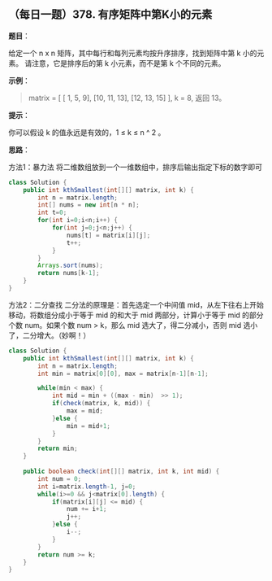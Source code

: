 ## （每日一题）378. 有序矩阵中第K小的元素

**题目**：

给定一个 n x n 矩阵，其中每行和每列元素均按升序排序，找到矩阵中第 k 小的元素。
请注意，它是排序后的第 k 小元素，而不是第 k 个不同的元素。

**示例**：

>matrix = [
   [ 1,  5,  9],
   [10, 11, 13],
   [12, 13, 15]
],
k = 8,
返回 13。

**提示**：

你可以假设 k 的值永远是有效的，1 ≤ k ≤ n ^ 2 。

**思路**：

方法1：暴力法
将二维数组放到一个一维数组中，排序后输出指定下标的数字即可

```java
class Solution {
    public int kthSmallest(int[][] matrix, int k) {
        int n = matrix.length;
		int[] nums = new int[n * n];
		int t=0;
		for(int i=0;i<n;i++) {
			for(int j=0;j<n;j++) {
				nums[t] = matrix[i][j];
				t++;
			}
		}
		Arrays.sort(nums);
		return nums[k-1];
    }
}
```

方法2：二分查找
二分法的原理是：首先选定一个中间值 mid，从左下往右上开始移动，将数组分成小于等于 mid 的和大于 mid 两部分，计算小于等于 mid 的部分个数 num。如果个数 num > k，那么 mid 选大了，得二分减小，否则 mid 选小了，二分增大。（妙啊！）

```java
class Solution {
    public int kthSmallest(int[][] matrix, int k) {
		int n = matrix.length;
		int min = matrix[0][0], max = matrix[n-1][n-1];

		while(min < max) {
			int mid = min + ((max - min)  >> 1);
			if(check(matrix, k, mid)) {
				max = mid;
			}else {
				min = mid+1;
			}
		}
		return min;
    }
	
	public boolean check(int[][] matrix, int k, int mid) {
		int num = 0;
		int i=matrix.length-1, j=0;
		while(i>=0 && j<matrix[0].length) {
			if(matrix[i][j] <= mid) {
				num += i+1;
				j++;
			}else {
				i--;
			}
		}
		return num >= k;
	}
}
```
